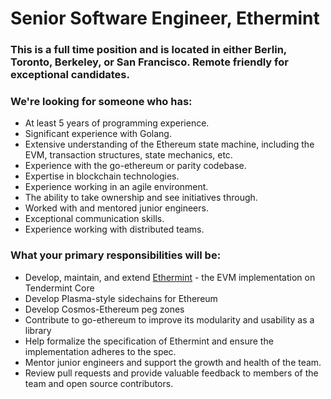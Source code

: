 # Senior Software Engineer, Ethermint

### This is a full time position and is located in either Berlin, Toronto, Berkeley, or San Francisco. Remote friendly for exceptional candidates.

### We're looking for someone who has:
* At least 5 years of programming experience.
* Significant experience with Golang.
* Extensive understanding of the Ethereum state machine, including the EVM, transaction structures, state mechanics, etc.
* Experience with the go-ethereum or parity codebase.
* Expertise in blockchain technologies.
* Experience working in an agile environment.
* The ability to take ownership and see initiatives through.
* Worked with and mentored junior engineers.
* Exceptional communication skills.
* Experience working with distributed teams.

### What your primary responsibilities will be:
* Develop, maintain, and extend [Ethermint](https://ethermint.zone/) - the EVM implementation on Tendermint Core
* Develop Plasma-style sidechains for Ethereum
* Develop Cosmos-Ethereum peg zones
* Contribute to go-ethereum to improve its modularity and usability as a library
* Help formalize the specification of Ethermint and ensure the implementation adheres to the spec.
* Mentor junior engineers and support the growth and health of the team.
* Review pull requests and provide valuable feedback to members of the team and open source contributors.
